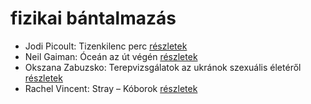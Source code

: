 # fizikai bántalmazás

- Jodi Picoult: Tizenkilenc perc [részletek](../_details/Jodi%20Picoult.md#id_348)
- Neil Gaiman: Óceán az út végén [részletek](../_details/Neil%20Gaiman.md#id_1433)
- Okszana Zabuzsko: Terepvizsgálatok az ukránok szexuális életéről [részletek](../_details/Okszana%20Zabuzsko.md#id_468)
- Rachel Vincent: Stray – Kóborok [részletek](../_details/Rachel%20Vincent.md#id_428)